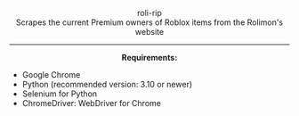 <p align="center">roli-rip<br>Scrapes the current Premium owners of Roblox items from the Rolimon's website<hr></p>
<p align="center"><b>Requirements:</b><br><ul><li>Google Chrome</li><li>Python (recommended version: 3.10 or newer)</li><li>Selenium for Python</li><li>ChromeDriver: WebDriver for Chrome</li></ul></p>
